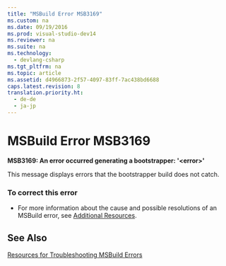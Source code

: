 ```yaml
---
title: "MSBuild Error MSB3169"
ms.custom: na
ms.date: 09/19/2016
ms.prod: visual-studio-dev14
ms.reviewer: na
ms.suite: na
ms.technology: 
  - devlang-csharp
ms.tgt_pltfrm: na
ms.topic: article
ms.assetid: d4966873-2f57-4097-83ff-7ac438bd6688
caps.latest.revision: 8
translation.priority.ht: 
  - de-de
  - ja-jp
---
```

# MSBuild Error MSB3169
**MSB3169: An error occurred generating a bootstrapper: '<error\>'**  
  
 This message displays errors that the bootstrapper build does not catch.  
  
### To correct this error  
  
-   For more information about the cause and possible resolutions of an MSBuild error, see [Additional Resources](../vs140/Additional-MSBuild-Resources.md).  
  
## See Also  
 [Resources for Troubleshooting MSBuild Errors](../vs140/Additional-MSBuild-Resources.md)